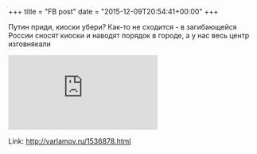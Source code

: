 +++
title = "FB post"
date = "2015-12-09T20:54:41+00:00"
+++

Путин приди, киоски убери? Как-то не сходится - в загибающейся России сносят киоски и наводят порядок в городе, а у нас весь центр изговнякали



![Phote](https://external.xx.fbcdn.net/safe_image.php?d=AQDB5zSCi9HgqIt-&w=130&h=130&url=http%3A%2F%2Fwww.varlamov.me%2F2015%2Fsnos%2F00s.jpg&cfs=1&_nc_hash=AQCznHunuQk9i6at)


Link: http://varlamov.ru/1536878.html
